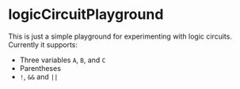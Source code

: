 # logicCircuitPlayground

This is just a simple playground for experimenting with logic circuits.
Currently it supports:

- Three variables `A`, `B`, and `C`
- Parentheses
- `!`, `&&` and `||`
